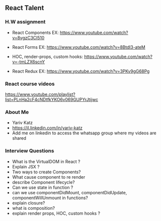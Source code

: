 ## React Talent

### H.W assignment

- React Components EX: https://www.youtube.com/watch?v=8vgzC3CI510

- React Forms EX: https://www.youtube.com/watch?v=8BtdI3-ateM

- HOC, render-props, custom hooks: https://www.youtube.com/watch?v=-tmLZX6scnY

- React Redux EX: https://www.youtube.com/watch?v=3PKv9gG68Pg

### React course videos

https://www.youtube.com/playlist?list=PLnHa2cF4cNDtfkYKO6v069GUPYrJtijwc

### About Me

- Yariv Katz
- https://il.linkedin.com/in/yariv-katz
- Add me on linkedin to access the whatsapp group where my videos are shared

### Interview Questions

- What is the VirtualDOM in React ?  
- Explain JSX ?
- Two ways to create Components?
- What cause component to re render
- describe Component lifecycle?
- Can we use state in function ?
- can we use componentDidMount, componentDidUpdate, componentWillUnmount in functions?
- explain closure?
- what is composition?
- explain render props, HOC, custom hooks ? 
